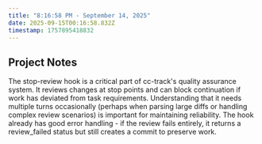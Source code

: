```yaml
---
title: "8:16:58 PM - September 14, 2025"
date: 2025-09-15T00:16:58.832Z
timestamp: 1757895418832
---
```


## Project Notes

The stop-review hook is a critical part of cc-track's quality assurance system. It reviews changes at stop points and can block continuation if work has deviated from task requirements. Understanding that it needs multiple turns occasionally (perhaps when parsing large diffs or handling complex review scenarios) is important for maintaining reliability. The hook already has good error handling - if the review fails entirely, it returns a review_failed status but still creates a commit to preserve work.
